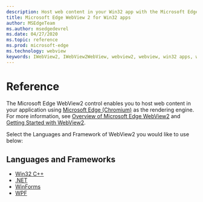 ```yaml
---
description: Host web content in your Win32 app with the Microsoft Edge WebView 2 control
title: Microsoft Edge WebView 2 for Win32 apps
author: MSEdgeTeam
ms.author: msedgedevrel
ms.date: 04/27/2020
ms.topic: reference
ms.prod: microsoft-edge
ms.technology: webview
keywords: IWebView2, IWebView2WebView, webview2, webview, win32 apps, win32, edge, ICoreWebView2, ICoreWebView2Controller, browser control, edge html
---
```


# Reference

The Microsoft Edge WebView2 control enables you to host web content in your application using [Microsoft Edge \(Chromium\)](https://www.microsoftedgeinsider.com) as the rendering engine.  For more information, see [Overview of Microsoft Edge WebView2](../webview2.md) and [Getting Started with WebView2](gettingstarted/win32.md).

Select the Languages and Framework of WebView2 you would like to use below:

## Languages and Frameworks

*   [Win32 C++](reference/win32/0-9-488-reference-webview2.md)
*   [.NET](reference/dotnet/0-9-494-reference-webview2.md)
*   [WinForms](reference/winforms/0-9-494-reference-webview2.md)
*   [WPF](reference/wpf/0-9-494-reference-webview2.md)
